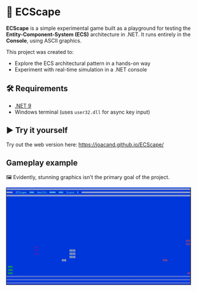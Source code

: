 # 🚀 ECScape

**ECScape** is a simple experimental game built as a playground for testing the **Entity-Component-System (ECS)** architecture in .NET. It runs entirely in the **Console**, using ASCII graphics.


This project was created to:
- Explore the ECS architectural pattern in a hands-on way
- Experiment with real-time simulation in a .NET console

## 🛠️ Requirements

- [.NET 9](https://dotnet.microsoft.com/)  
- Windows terminal (uses `user32.dll` for async key input)

## ▶️ Try it yourself

Try out the web version here: https://joacand.github.io/ECScape/

## Gameplay example

🖼️ Evidently, stunning graphics isn't the primary goal of the project.

![Gameplay](./Examples/gameplay.gif)
